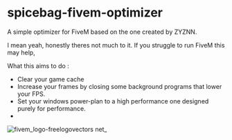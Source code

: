 # spicebag-fivem-optimizer
A simple optimizer for FiveM based on the one created by ZYZNN.

I mean yeah, honestly theres not much to it.
If you struggle to run FiveM this may help,

What this aims to do :
- Clear your game cache
- Increase your frames by closing some background programs that lower your FPS.
- Set your windows power-plan to a high performance one designed purely for performance.
- 

![fivem_logo-freelogovectors net_](https://user-images.githubusercontent.com/94927382/157338438-6e250a2b-d5b0-4b75-9917-5e5443144223.png)
